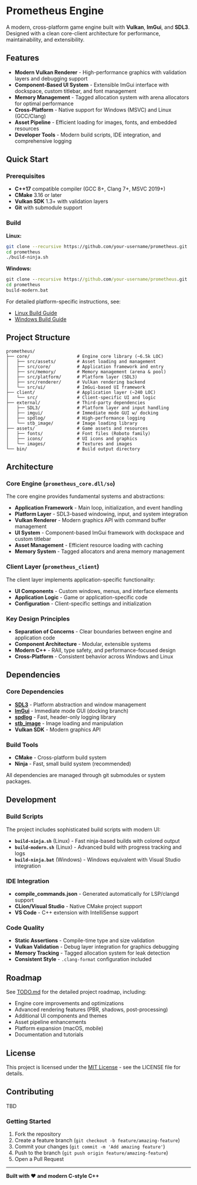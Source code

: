 # Prometheus Engine

A modern, cross-platform game engine built with **Vulkan**, **ImGui**, and **SDL3**. Designed with a clean core-client architecture for performance, maintainability, and extensibility.

## Features

- **Modern Vulkan Renderer** - High-performance graphics with validation layers and debugging support
- **Component-Based UI System** - Extensible ImGui interface with dockspace, custom titlebar, and font management
- **Memory Management** - Tagged allocation system with arena allocators for optimal performance
- **Cross-Platform** - Native support for Windows (MSVC) and Linux (GCC/Clang)
- **Asset Pipeline** - Efficient loading for images, fonts, and embedded resources
- **Developer Tools** - Modern build scripts, IDE integration, and comprehensive logging

## Quick Start

### Prerequisites

- **C++17** compatible compiler (GCC 8+, Clang 7+, MSVC 2019+)
- **CMake** 3.16 or later
- **Vulkan SDK** 1.3+ with validation layers
- **Git** with submodule support

### Build

**Linux:**
```bash
git clone --recursive https://github.com/your-username/prometheus.git
cd prometheus
./build-ninja.sh
```

**Windows:**
```cmd
git clone --recursive https://github.com/your-username/prometheus.git
cd prometheus
build-modern.bat
```

For detailed platform-specific instructions, see:
- [Linux Build Guide](build_linux.md)
- [Windows Build Guide](build_windows.md)

## Project Structure

```
prometheus/
├── core/                  # Engine core library (~6.5k LOC)
│   ├── src/assets/        # Asset loading and management
│   ├── src/core/          # Application framework and entry
│   ├── src/memory/        # Memory management (arena & pool)
│   ├── src/platform/      # Platform layer (SDL3)
│   ├── src/renderer/      # Vulkan rendering backend
│   └── src/ui/            # ImGui-based UI framework
├── client/                # Application layer (~240 LOC)
│   └── src/               # Client-specific UI and logic
├── external/              # Third-party dependencies
│   ├── SDL3/              # Platform layer and input handling
│   ├── imgui/             # Immediate mode GUI w/ docking
│   ├── spdlog/            # High-performance logging
│   └── stb_image/         # Image loading library
├── assets/                # Game assets and resources
│   ├── fonts/             # Font files (Roboto family)
│   ├── icons/             # UI icons and graphics
│   └── images/            # Textures and images
└── bin/                   # Build output directory
```

## Architecture

### Core Engine (`prometheus_core.dll/so`)

The core engine provides fundamental systems and abstractions:

- **Application Framework** - Main loop, initialization, and event handling
- **Platform Layer** - SDL3-based windowing, input, and system integration
- **Vulkan Renderer** - Modern graphics API with command buffer management
- **UI System** - Component-based ImGui framework with dockspace and custom titlebar
- **Asset Management** - Efficient resource loading with caching
- **Memory System** - Tagged allocators and arena memory management

### Client Layer (`prometheus_client`)

The client layer implements application-specific functionality:

- **UI Components** - Custom windows, menus, and interface elements
- **Application Logic** - Game or application-specific code
- **Configuration** - Client-specific settings and initialization

### Key Design Principles

- **Separation of Concerns** - Clear boundaries between engine and application code
- **Component Architecture** - Modular, extensible systems
- **Modern C++** - RAII, type safety, and performance-focused design
- **Cross-Platform** - Consistent behavior across Windows and Linux

## Dependencies

### Core Dependencies
- **[SDL3](https://github.com/libsdl-org/SDL)** - Platform abstraction and window management
- **[ImGui](https://github.com/ocornut/imgui)** - Immediate mode GUI (docking branch)
- **[spdlog](https://github.com/gabime/spdlog)** - Fast, header-only logging library
- **[stb_image](https://github.com/nothings/stb)** - Image loading and manipulation
- **Vulkan SDK** - Modern graphics API

### Build Tools
- **CMake** - Cross-platform build system
- **Ninja** - Fast, small build system (recommended)

All dependencies are managed through git submodules or system packages.

## Development

### Build Scripts

The project includes sophisticated build scripts with modern UI:

- **`build-ninja.sh`** (Linux) - Fast ninja-based builds with colored output
- **`build-modern.sh`** (Linux) - Advanced build with progress tracking and logs
- **`build-ninja.bat`** (Windows) - Windows equivalent with Visual Studio integration

### IDE Integration

- **compile_commands.json** - Generated automatically for LSP/clangd support
- **CLion/Visual Studio** - Native CMake project support
- **VS Code** - C++ extension with IntelliSense support

### Code Quality

- **Static Assertions** - Compile-time type and size validation
- **Vulkan Validation** - Debug layer integration for graphics debugging
- **Memory Tracking** - Tagged allocation system for leak detection
- **Consistent Style** - `.clang-format` configuration included

## Roadmap

See [TODO.md](TODO.md) for the detailed project roadmap, including:

- Engine core improvements and optimizations
- Advanced rendering features (PBR, shadows, post-processing)
- Additional UI components and themes
- Asset pipeline enhancements
- Platform expansion (macOS, mobile)
- Documentation and tutorials

## License

This project is licensed under the [MIT License](LICENSE) - see the LICENSE file for details.

## Contributing

TBD

### Getting Started
1. Fork the repository
2. Create a feature branch (`git checkout -b feature/amazing-feature`)
3. Commit your changes (`git commit -m 'Add amazing feature'`)
4. Push to the branch (`git push origin feature/amazing-feature`)
5. Open a Pull Request

---

**Built with ❤️ and modern C-style C++**